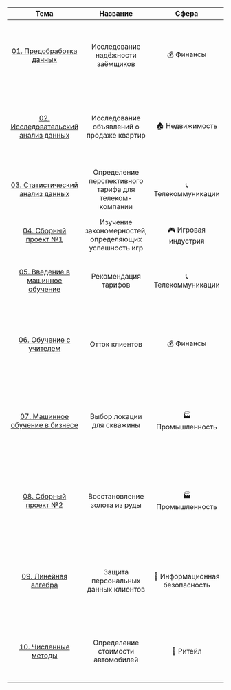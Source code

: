 | Тема | Название             | Сфера | Краткое описание   | Навыки/стек |
|:----:|:--------------------:|:-----:|:-------------------|:-----------:|
| [01. Предобработка данных](https://github.com/LeonidStarykh/Yandex.Practicum_projects/tree/main/01.%20Предобработка%20данных) | Исследование надёжности заёмщиков | 💰 Финансы | По имеющейся статистике платёжеспособности клиентов нужно разобраться какие из признаков влияют на факт погашения кредита в срок | `python` `pandas` `pymystem3` |
| [02. Исследовательский анализ данных](https://github.com/LeonidStarykh/Yandex.Practicum_projects/tree/main/02.%20Исследовательский%20анализ) | Исследование объявлений о продаже квартир | 🏠 Недвижимость | С помощью объявлений о продаже квартир за несколько лет необходимо выявить предложения с аномальной стоимостью | `python` `pandas` `matplotlib` `numpy` |
| [03. Статистический анализ данных](https://github.com/LeonidStarykh/Yandex.Practicum/tree/main/03.%20Статистический%20анализ%20данных) | Определение перспективного тарифа для телеком-компании | 📞 Телекоммуникации | По выборке клиентов проанализировать их поведение и сделать вывод - какой тариф лучше | `python` `pandas` `matplotlib` `numpy` `math` `scipy` |
| [04. Сборный проект №1](https://github.com/LeonidStarykh/Yandex.Practicum/tree/main/04.%20Сборный%20проект%20№1) | Изучение закономерностей, определяющих успешность игр | 🎮 Игровая индустрия | Выявление закономерностей, определяющих успешность игры | `python` `pandas` `matplotlib` `numpy` `math` `scipy` |
| [05. Введение в машинное обучение](https://github.com/LeonidStarykh/Yandex.Practicum/tree/main/05.%20Введение%20в%20машинное%20обучение) | Рекомендация тарифов | 📞Телекоммуникации | Построение модели для задачи классификации, которая подбирает подходящий тариф для клиента | `python` `pandas` `scikit-learn` `numpy` |
| [06. Обучение с учителем](https://github.com/LeonidStarykh/Yandex.Practicum/tree/main/06.%20Обучение%20с%20учителем) | Отток клиентов | 💰 Финансы | Построение модели, предсказывающей уход клиента из банка | `python` `pandas` `scikit-learn` `numpy` `matplotlib` `Upsampling` `Downsampling` `One-Hot Encoding` `Ordinal Encoding` |
| [07. Машинное обучение в бизнесе](https://github.com/LeonidStarykh/Yandex.Practicum/tree/main/07.%20Машинное%20обучение%20в%20бизнесе) | Выбор локации для скважины | 🏭 Промышленность | Построение модели, которая поможет определить регион, где добыча нефти принесёт наибольшую прибыль с наименьшими рисками | `python` `pandas` `scikit-learn` `numpy` `matplotlib` `scipy` `Bootstrap` |
| [08. Сборный проект №2](https://github.com/LeonidStarykh/Yandex.Practicum/tree/main/08.%20Сборный%20проект%20№2) | Восстановление золота из руды | 🏭 Промышленность | Подготовить прототип модели, которая должна предсказать коэффициент восстановления золота из золотосодержащей руды | `python` `pandas` `scikit-learn` `numpy` `matplotlib` |
| [09. Линейная алгебра](https://github.com/LeonidStarykh/Yandex.Practicum/tree/main/09.%20Линейная%20алгебра) | Защита персональных данных клиентов | 🔐 Информационная безопасность | Разработка метода кодирования данных, основанного на матричных преобразованиях, позволяющего скрыть персональные данные клиентов | `python` `pandas` `scikit-learn` `numpy` `матричные преобразования` `линейная регрессия` |
| [10. Численные методы](https://github.com/LeonidStarykh/Yandex.Practicum/tree/main/10.%20Численные%20методы) | Определение стоимости автомобилей | 🚗 Ритейл | Построение модели, предсказывающей стоимость автомобиля | `python` `pandas` `scikit-learn` `numpy` `градиентный бустинг` `CatBoost` `LightGBM` `matplotlib` `re` |
